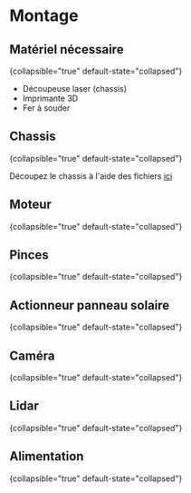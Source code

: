 # Montage

## Matériel nécessaire
{collapsible="true" default-state="collapsed"}

- Découpeuse laser (chassis)
- Imprimante 3D
- Fer à souder

## Chassis
{collapsible="true" default-state="collapsed"}

Découpez le chassis à l'aide des fichiers [ici]()

## Moteur
{collapsible="true" default-state="collapsed"}


## Pinces
{collapsible="true" default-state="collapsed"}


## Actionneur panneau solaire
{collapsible="true" default-state="collapsed"}

## Caméra
{collapsible="true" default-state="collapsed"}

## Lidar
{collapsible="true" default-state="collapsed"}

## Alimentation
{collapsible="true" default-state="collapsed"}